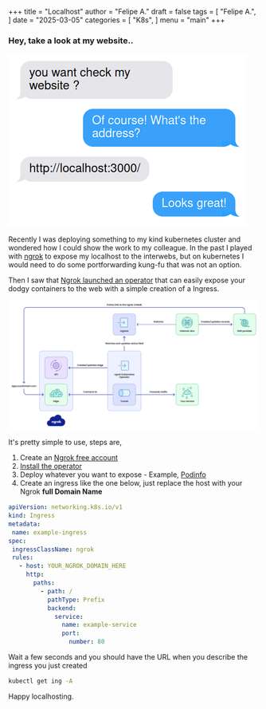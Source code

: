 +++
title = "Localhost"
author = "Felipe A."
draft = false
tags = [
    "Felipe A.",
]
date = "2025-03-05"
categories = [
    "K8s",
]
menu = "main"
+++





### Hey, take a look at my website..




![meme](/images/localhost01.png)



Recently I was deploying something to my kind kubernetes cluster and wondered how I could show the work to my colleague. In the past I played with [ngrok](https://ngrok.com) to expose my localhost to the interwebs, but on kubernetes I would need to do some portforwarding kung-fu that was not an option.

Then I saw that [Ngrok launched an operator](https://github.com/ngrok/ngrok-operator) that can easily expose your dodgy containers to the web with a simple creation of a Ingress.


![ngrok](/images/localhost02.png)

It's pretty simple to use, steps are,
 1. Create an [Ngrok free account](https://dashboard.ngrok.com/signup)
 1. [Install the operator](https://ngrok.com/docs/getting-started/kubernetes/?k8s-install=ingress#step-1-install-kubernetes-operator)
 1. Deploy whatever you want to expose - Example, [Podinfo](https://github.com/stefanprodan/podinfo)
 1. Create an ingress like the one below, just replace the host with your Ngrok **full Domain Name**


 ```yaml
 apiVersion: networking.k8s.io/v1
kind: Ingress
metadata:
  name: example-ingress
spec:
  ingressClassName: ngrok
  rules:
    - host: YOUR_NGROK_DOMAIN_HERE
      http:
        paths:
          - path: /
            pathType: Prefix
            backend:
              service:
                name: example-service
                port:
                  number: 80
```

Wait a few seconds and you should have the URL when you describe the ingress you just created

```bash
kubectl get ing -A
```

Happy localhosting.
